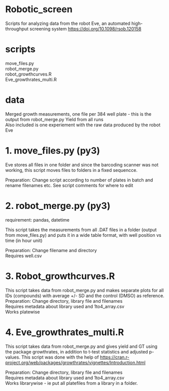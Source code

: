 # Robotic_screen

Scripts for analyzing data from the robot Eve, an automated high-throughput screening system
https://doi.org/10.1098/rsob.120158

# scripts
move_files.py  
robot_merge.py  
robot_growthcurves.R  
Eve_growthrates_multi.R 

# data
Merged growth measurements, one file per 384 well plate - this is the output from robot_merge.py 
Yield from all runs  
Also included is one experiement with the raw data produced by the robot Eve

# 1. move_files.py (py3)

Eve stores all files in one folder and since the barcoding scanner was not working, this script moves files to folders in a fixed sequencce.  

Preparation: Change script according to number of plates in batch and rename filenames etc. See script comments for where to edit

# 2. robot_merge.py (py3)
requirement: pandas, datetime

This script takes the measurements from all .DAT files in a folder (output from move_files.py) and puts it in a wide table format, with well position vs time (in hour unit)  

Preparation: Change filename and directory  
Requires well.csv 

# 3. Robot_growthcurves.R

This script takes data from robot_merge.py and makes separate plots for all IDs (compounds) with average +/- SD and the control (DMSO) as reference.  
Preparation: Change directory, library file and filenames  
Requires metadata about library used and 1to4_array.csv  
Works platewise  

# 4. Eve_growthrates_multi.R

This script takes data from robot_merge.py and gives yield and GT using the package growthrates, in addition to t-test statistics and adjusted p-values. This script was done with the help of 
https://cran.r-project.org/web/packages/growthrates/vignettes/Introduction.html  

Preparation: Change directory, library file and filenames  
Requires metadata about library used and 1to4_array.csv  
Works librarywise - ie put all platefiles from a library in a folder.   






